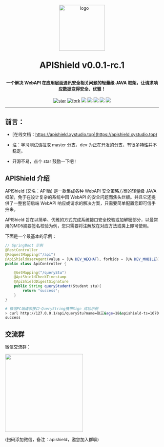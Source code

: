 <p align="center">
	<img alt="logo" src="https://s1.ax1x.com/2022/12/07/zc5FVf.png" width="150">
</p>
<h1 align="center" style="margin: 30px 0 30px; font-weight: bold;">APIShield v0.0.1-rc.1</h1>
<h4 align="center">一个解决 WebAPI 在应用层面通讯安全相关问题的轻量级 JAVA 框架，让请求响应数据变得安全、优雅！</h4>
<p align="center">
    <a href='https://gitee.com/liupeiqiang/APIShield/stargazers'><img src='https://gitee.com/liupeiqiang/APIShield/badge/star.svg?theme=dark' alt='star'/></a>	
    <a href='https://gitee.com/liupeiqiang/APIShield/members'><img src='https://gitee.com/liupeiqiang/APIShield/badge/fork.svg?theme=gray' alt='fork'></img></a>	
    <a href="https://github.com/Coder-Xiaoyi/APIShield/stargazers"><img src="https://img.shields.io/github/stars/Coder-Xiaoyi/APIShield?style=flat-square&logo=GitHub"></a>
	<a href="https://github.com/Coder-Xiaoyi/APIShield/network/members"><img src="https://img.shields.io/github/forks/Coder-Xiaoyi/APIShield?style=flat-square&logo=GitHub"></a>
	<a href="https://github.com/Coder-Xiaoyi/APIShield/watchers"><img src="https://img.shields.io/github/watchers/Coder-Xiaoyi/APIShield?style=flat-square&logo=GitHub"></a>
	<a href="https://github.com/Coder-Xiaoyi/APIShield/issues"><img src="https://img.shields.io/github/issues/Coder-Xiaoyi/APIShield.svg?style=flat-square&logo=GitHub"></a>
	<a href="https://github.com/Coder-Xiaoyi/APIShield/blob/master/LICENSE"><img src="https://img.shields.io/github/license/Coder-Xiaoyi/APIShield.svg?style=flat-square"></a>
</p>

---

## 前言：
- [在线文档：https://apishield.xystudio.top](https://apishield.xystudio.top)

- 注：学习测试请拉取 master 分支，dev 为正在开发的分支，有很多特性并不稳定。

- 开源不易，点个 star 鼓励一下吧！


## APIShield 介绍

APIShield (又名：API盾) 是一款集成各种 WebAPI 安全策略方案的轻量级 JAVA 框架，免于在设计复杂的系统中因 WebAPI 的安全问题而焦头烂额。并且它还提供了一整套前后端 WebAPI 响应或请求的解决方案，只需要简单配置您即可信手拈来。

APIShield 旨在以简单、优雅的方式完成系统接口安全校验或加解密部分，以最常用的MD5摘要签名校验为例，您只需要将注解放在对应方法或类上即可使用。

下面是一个最基本的示例：

```java
// SpringBoot 示例
@RestController
@RequestMapping("/api")
@ApiShieldUserAgent(value = {UA.DEV_WECHAT}, forbids = {UA.DEV_MOBILE})
public class ApiController {

    @GetMapping("/queryStu")
    @ApiShieldCheckTimestamp
    @ApiShieldDigestSignature
    public String queryStudent(Student stu){
        return "success";
    }
}
```

```bash
# 微信PC端请求接口-QueryString携带Sign 成功示例
> curl http://127.0.0.1/api/queryStu?name=张三&age=18&apishield-ts=1670945512652&apishield-sign=99d35676c36acac696f0a424dcf34ca1
success
```

## 交流群
微信交流群：

<img src="https://s1.ax1x.com/2022/12/20/zLJWjA.md.png" width="255">

(扫码添加微信，备注：apishield，邀您加入群聊)

<br>